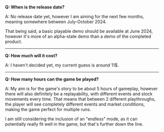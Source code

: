**Q: When is the release date?**

A: No release date yet, however I am aiming for the next few months, meaning somewhere between July-October 2024.

That being said, a basic playable demo should be available at June 2024, however it's more of an alpha-state demo than a demo of the completed product. 

---

**Q: How much will it cost?**

A: I haven't decided yet, my current guess is around 11$.

---

**Q: How many hours can the game be played?**

A: My aim is for the game's story to be about 5 hours of gameplay, however there will also definitely be a replayability, with different events and stock movements every time. That means that between 2 different playthroughs, the player will see completely different events and market conditions, making the game perfect for multiple runs.

I am still considering the inclusion of an "endless" mode, as it can potentially really fit well in the game, but that's further down the line. 